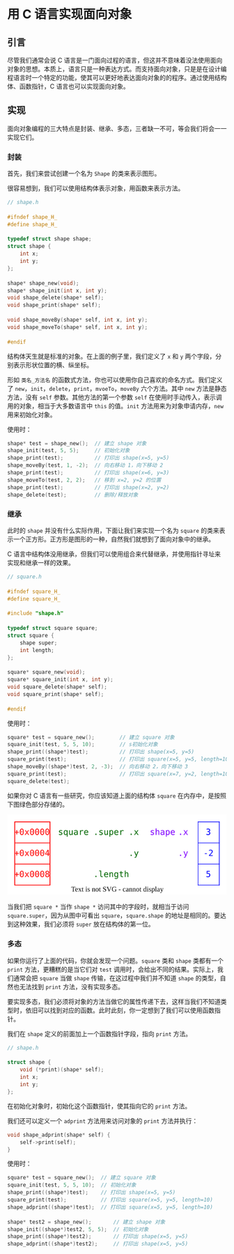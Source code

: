 # 用 C 语言实现面向对象

## 引言

尽管我们通常会说 C 语言是一门面向过程的语言，但这并不意味着没法使用面向对象的思想。本质上，语言只是一种表达方式。而支持面向对象，只是是在设计编程语言时一个特定的功能，使其可以更好地表达面向对象的的程序。通过使用结构体、函数指针，C 语言也可以实现面向对象。

## 实现

面向对象编程的三大特点是封装、继承、多态，三者缺一不可，等会我们将会一一实现它们。

### 封装

首先，我们来尝试创建一个名为 `Shape` 的类来表示图形。

很容易想到，我们可以使用结构体表示对象，用函数来表示方法。

```c
// shape.h

#ifndef shape_H_
#define shape_H_

typedef struct shape shape;
struct shape {
    int x;
    int y;
};

shape* shape_new(void);
shape* shape_init(int x, int y);
void shape_delete(shape* self);
void shape_print(shape* self);

void shape_moveBy(shape* self, int x, int y);
void shape_moveTo(shape* self, int x, int y);

#endif
```

结构体天生就是标准的对象。在上面的例子里，我们定义了 `x` 和 `y` 两个字段，分别表示形状位置的横、纵坐标。

形如 `类名_方法名` 的函数式方法，你也可以使用你自己喜欢的命名方式。我们定义了 `new`，`init`，`delete`，`print`，`mvoeTo`，`moveBy` 六个方法。其中 `new` 方法是静态方法，没有 `self` 参数。其他方法的第一个参数 `self` 在使用时手动传入，表示调用的对象，相当于大多数语言中 `this` 的值。`init` 方法用来为对象申请内存，`new` 用来初始化对象。

使用时：

```c
shape* test = shape_new();  // 建立 shape 对象
shape_init(test, 5, 5);     // 初始化对象
shape_print(test);          // 打印出 shape(x=5, y=5)
shape_moveBy(test, 1, -2);  // 向右移动 1，向下移动 2
shape_print(test);          // 打印出 shape(x=6, y=3)
shape_moveTo(test, 2, 2);   // 移到 x=2, y=2 的位置
shape_print(test);          // 打印出 shape(x=2, y=2)
shape_delete(test);         // 删除/释放对象
```

### 继承

此时的 `shape` 并没有什么实际作用，下面让我们来实现一个名为 `square` 的类来表示一个正方形。正方形是图形的一种，自然我们就想到了面向对象中的继承。

C 语言中结构体没用继承，但我们可以使用组合来代替继承，并使用指针寻址来实现和继承一样的效果。

```c
// square.h

#ifndef square_H_
#define square_H_

#include "shape.h"

typedef struct square square;
struct square {
    shape super;
    int length;
};

square* square_new(void);
square* square_init(int x, int y);
void square_delete(shape* self);
void square_print(shape* self);

#endif
```

使用时：

```c
square* test = square_new();        // 建立 square 对象
square_init(test, 5, 5, 10);        // s初始化对象
shape_print((shape*)test);          // 打印出 shape(x=5, y=5)
square_print(test);                 // 打印出 square(x=5, y=5, length=10)
shape_moveBy((shape*)test, 2, -3);  // 向右移动 2，向下移动 3
square_print(test);                 // 打印出 square(x=7, y=2, length=10)
square_delete(test);
```

如果你对 C 语言有一些研究，你应该知道上面的结构体 `square` 在内存中，是按照下图绿色部分存储的。

<img title="" src="./statics/pic01.svg" alt="内存示意图" width="689" data-align="center">

当我们把 `square *` 当作 `shape *` 访问其中的字段时，就相当于访问 `square.super`，因为从图中可看出 `square`，`square.shape` 的地址是相同的。要达到这种效果，我们必须将 `super` 放在结构体的第一位。

### 多态

如果你运行了上面的代码，你就会发现一个问题。`square` 类和 `shape` 类都有一个 `print` 方法，更糟糕的是当它们对 `test` 调用时，会给出不同的结果。实际上，我们通常会把 `square` 当做 `shape` 传输，在这过程中我们并不知道 `shape` 的类型，自然也无法找到 `print` 方法，没有实现多态。

要实现多态，我们必须将对象的方法当做它的属性传递下去，这样当我们不知道类型时，依旧可以找到对应的函数。此时此刻，你一定想到了我们可以使用函数指针。

我们在 `shape` 定义的前面加上一个函数指针字段，指向 `print` 方法。

```c
// shape.h

struct shape {
    void (*print)(shape* self);
    int x;
    int y;
};
```

在初始化对象时，初始化这个函数指针，使其指向它的 `print` 方法。

我们还可以定义一个 `adprint` 方法用来访问对象的 `print` 方法并执行：

```c
void shape_adprint(shape* self) {
    self->print(self);
}
```

使用时：

```c
square* test = square_new();  // 建立 square 对象
square_init(test, 5, 5, 10);  // 初始化对象
shape_print((shape*)test);    // 打印出 shape(x=5, y=5)
square_print(test);           // 打印出 square(x=5, y=5, length=10)
shape_adprint((shape*)test);  // 打印出 square(x=5, y=5, length=10)

shape* test2 = shape_new();       // 建立 shape 对象
shape_init((shape*)test2, 5, 5);  // 初始化对象
shape_print((shape*)test2);       // 打印出 shape(x=5, y=5)
shape_adprint((shape*)test2);     // 打印出 shape(x=5, y=5)
```